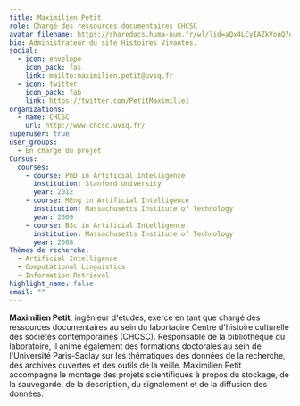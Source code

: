 ```yaml
---
title: Maximilien Petit
role: Chargé des ressources documentaires CHCSC
avatar_filename: https://sharedocs.huma-num.fr/wl/?id=aQx4LCyIAZkVonQ7qrslBD73aHpvGBNY
bio: Administrateur du site Histoires Vivantes.
social:
  - icon: envelope
    icon_pack: fas
    link: mailto:maximilien.petit@uvsq.fr
  - icon: twitter
    icon_pack: fab
    link: https://twitter.com/PetitMaximilie1
organizations:
  - name: CHCSC
    url: http://www.chcsc.uvsq.fr/
superuser: true
user_groups:
  - En charge du projet
Cursus:
  courses:
    - course: PhD in Artificial Intelligence
      institution: Stanford University
      year: 2012
    - course: MEng in Artificial Intelligence
      institution: Massachusetts Institute of Technology
      year: 2009
    - course: BSc in Artificial Intelligence
      institution: Massachusetts Institute of Technology
      year: 2008
Thèmes de recherche:
  - Artificial Intelligence
  - Computational Linguistics
  - Information Retrieval
highlight_name: false
email: ""
---
```

**Maximilien Petit**, ingénieur d'études, exerce en tant que chargé des ressources documentaires au sein du labortaoire Centre d'histoire culturelle des sociétés contemporaines (CHCSC). Responsable de la bibliothèque du laboratoire, il anime également des formations doctorales au sein de l'Université Paris-Saclay sur les thématiques des données de la recherche, des archives ouvertes et des outils de la veille. Maximilien Petit accompagne le montage des projets scientifiques à propos du stockage, de la sauvegarde, de la description, du signalement et de la diffusion des données.
